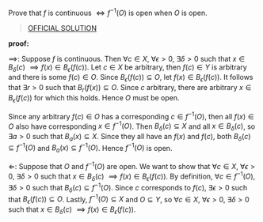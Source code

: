 Prove that $f$ is continuous $\iff f^{-1}(O)$ is open when $O$ is open.

> [OFFICIAL SOLUTION](https://onq.queensu.ca/d2l/le/content/861615/viewContent/5376106/View)

**proof:**

$\implies$: Suppose $f$ is continuous. Then $\forall c\in X$, $\forall \epsilon>0$, $\exists \delta>0$ such that $x\in B_\delta(c)$ $\implies f(x)\in B_\epsilon(f(c))$. Let $c\in X$ be arbitrary, then $f(c)\in Y$ is arbitrary and there is some $f(c)\in O$. Since $B_{\epsilon}(f(c))\subseteq O$, let $f(x)\in B_{\epsilon}(f(c))$. It follows that $\exists r>0$ such that $B_{r}(f(x))\subseteq O$. Since $c$ arbitrary, there are arbitrary $x\in B_{\epsilon}(f(c))$ for which this holds. Hence $O$ must be open.

Since any arbitrary $f(c)\in O$ has a corresponding $c\in f^{-1}(O)$, then all $f(x)\in O$ also have corresponding $x\in f^{-1}(O)$. Then $B_{\delta}(c)\subseteq X$ and all $x\in B_{\delta}(c)$, so $\exists a>0$ such that $B_{a}(x)\subseteq X$. Since they all have an $f(x)$ and $f(c)$, both $B_{\delta}(c)\subseteq f^{-1}(O)$ and $B_{a}(x)\subseteq f^{-1}(O)$. Hence $f^{-1}(O)$ is open.

$\Longleftarrow$: Suppose that $O$ and $f^{-1}(O)$ are open. We want to show that $\forall c\in X$, $\forall \epsilon>0$, $\exists \delta>0$ such that $x\in B_\delta(c)$ $\implies f(x)\in B_\epsilon(f(c))$. By definition, $\forall c\in f^{-1}(O)$, $\exists \delta>0$ such that $B_{\delta}(c)\subseteq f^{-1}(O)$. Since $c$ corresponds to $f(c)$, $\exists \epsilon>0$ such that $B_{\epsilon}(f(c))\subseteq O$. Lastly, $f^{-1}(O)\subseteq X$ and $O\subseteq Y$, so $\forall c\in X$, $\forall \epsilon>0$, $\exists \delta>0$ such that $x\in B_\delta(c)$ $\implies f(x)\in B_\epsilon(f(c))$.
